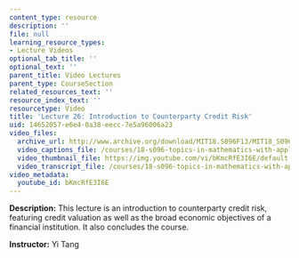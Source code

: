 ```yaml
---
content_type: resource
description: ''
file: null
learning_resource_types:
- Lecture Videos
optional_tab_title: ''
optional_text: ''
parent_title: Video Lectures
parent_type: CourseSection
related_resources_text: ''
resource_index_text: ''
resourcetype: Video
title: 'Lecture 26: Introduction to Counterparty Credit Risk'
uid: 14652057-e6e4-0a38-eecc-7e5a96006a23
video_files:
  archive_url: http://www.archive.org/download/MIT18.S096F13/MIT18_S096F13_lec26_300k.mp4
  video_captions_file: /courses/18-s096-topics-in-mathematics-with-applications-in-finance-fall-2013/9276600a81f757e0a23af5db058b0e70_bKmcRfE3I6E.vtt
  video_thumbnail_file: https://img.youtube.com/vi/bKmcRfE3I6E/default.jpg
  video_transcript_file: /courses/18-s096-topics-in-mathematics-with-applications-in-finance-fall-2013/4da7dcc082ea0484d29599d0a19e9192_bKmcRfE3I6E.pdf
video_metadata:
  youtube_id: bKmcRfE3I6E
---
```


**Description:** This lecture is an introduction to counterparty credit risk, featuring credit valuation as well as the broad economic objectives of a financial institution. It also concludes the course.

**Instructor:** Yi Tang